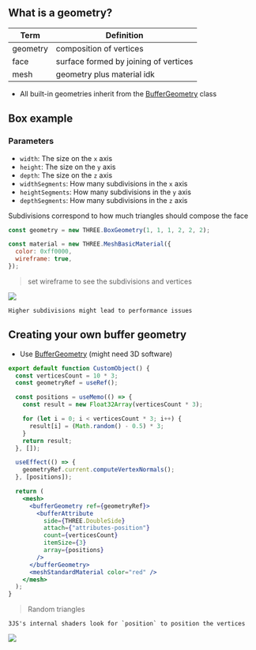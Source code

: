 ## What is a geometry?

| Term     | Definition                            |
| -------- | ------------------------------------- |
| geometry | composition of vertices               |
| face     | surface formed by joining of vertices |
| mesh     | geometry plus material idk            |

- All built-in geometries inherit from the [BufferGeometry](https://threejs.org/docs/#api/en/core/BufferGeometry) class

## Box example

### Parameters

- `width`: The size on the `x` axis
- `height`: The size on the `y` axis
- `depth`: The size on the `z` axis
- `widthSegments`: How many subdivisions in the `x` axis
- `heightSegments`: How many subdivisions in the `y` axis
- `depthSegments`: How many subdivisions in the `z` axis

Subdivisions correspond to how much triangles should compose the face

```javascript
const geometry = new THREE.BoxGeometry(1, 1, 1, 2, 2, 2);
```

```javascript
const material = new THREE.MeshBasicMaterial({
  color: 0xff0000,
  wireframe: true,
});
```

> set wireframe to see the subdivisions and vertices

![](https://threejs-journey.com/assets/lessons/9/000.png)

```
Higher subdivisions might lead to performance issues
```

## Creating your own buffer geometry

- Use [BufferGeometry](https://threejs.org/docs/#api/en/core/BufferGeometry) (might need 3D software)

```jsx
export default function CustomObject() {
  const verticesCount = 10 * 3;
  const geometryRef = useRef();

  const positions = useMemo(() => {
    const result = new Float32Array(verticesCount * 3);

    for (let i = 0; i < verticesCount * 3; i++) {
      result[i] = (Math.random() - 0.5) * 3;
    }
    return result;
  }, []);

  useEffect(() => {
    geometryRef.current.computeVertexNormals();
  }, [positions]);

  return (
    <mesh>
      <bufferGeometry ref={geometryRef}>
        <bufferAttribute
          side={THREE.DoubleSide}
          attach={"attributes-position"}
          count={verticesCount}
          itemSize={3}
          array={positions}
        />
      </bufferGeometry>
      <meshStandardMaterial color="red" />
    </mesh>
  );
}
```

> Random triangles

```ad-note
3JS's internal shaders look for `position` to position the vertices
```

![](https://threejs-journey.com/assets/lessons/9/003.png)
